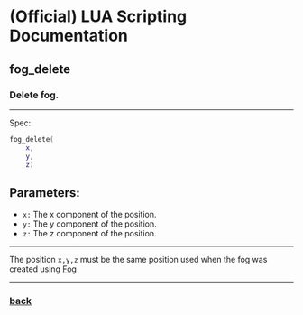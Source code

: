 
# (Official) LUA Scripting Documentation

## fog_delete

### Delete fog.
___
Spec:
```lua
fog_delete(
	x,
	y,
	z)
```
## Parameters:
- `x:` The x component of the position.
- `y:` The y component of the position.
- `z:` The z component of the position.

___
The position `x,y,z` must be the same position used when the fog was created using [Fog](fog)

___
### [back](../weather)
